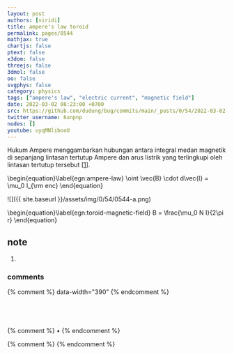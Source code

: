 ```yaml
---
layout: post
authors: [viridi]
title: ampere's law toroid
permalink: pages/0544
mathjax: true
chartjs: false
ptext: false
x3dom: false
threejs: false
3dmol: false
oo: false
svgphys: false
category: physics
tags: ["ampere's law", "electric current", "magnetic field"]
date: 2022-03-02 06:23:00 +0700
src: https://github.com/dudung/bug/commits/main/_posts/0/54/2022-03-02-ampere-law-toroid.md
twitter_username: 6unpnp
nodes: []
youtube: uyqMNlibooU
---
```

Hukum Ampere menggambarkan hubungan antara integral medan magnetik di sepanjang lintasan tertutup Ampere dan arus listrik yang terlingkupi oleh lintasan tertutup tersebut  [[1](#r01)].

\begin{equation}\label{egn:ampere-law}
\oint \vec{B} \cdot d\vec{l} = \mu_0 I_{\rm enc}
\end{equation}

![]({{ site.baseurl }}/assets/img/0/54/0544-a.png)

\begin{equation}\label{egn:toroid-magnetic-field}
B = \frac{\mu_0 N I}{2\pi r}
\end{equation}


## note
1. <a name='r01'></a>

### comments
{% comment %} data-width="390" {% endcomment %}


## &nbsp;
{% comment %} []() &bull; []() {% endcomment %}


<ans>
</ans>


{% comment %}
{% endcomment %}
